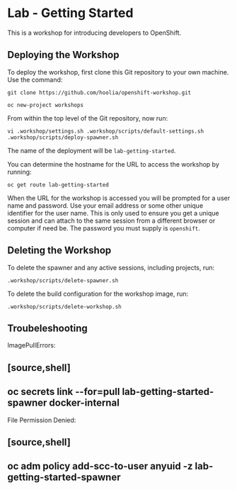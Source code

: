 Lab - Getting Started
=====================

This is a workshop for introducing developers to OpenShift.

Deploying the Workshop
----------------------

To deploy the workshop, first clone this Git repository to your own machine. Use the command:

```
git clone https://github.com/hoolia/openshift-workshop.git
```

```
oc new-project workshops
```

From within the top level of the Git repository, now run:

```
vi .workshop/settings.sh .workshop/scripts/default-settings.sh
.workshop/scripts/deploy-spawner.sh
```

The name of the deployment will be ``lab-getting-started``.

You can determine the hostname for the URL to access the workshop by running:

```
oc get route lab-getting-started
```

When the URL for the workshop is accessed you will be prompted for a user name and password. Use your email address or some other unique identifier for the user name. This is only used to ensure you get a unique session and can attach to the same session from a different browser or computer if need be. The password you must supply is ``openshift``.

Deleting the Workshop
---------------------

To delete the spawner and any active sessions, including projects, run:

```
.workshop/scripts/delete-spawner.sh
```

To delete the build configuration for the workshop image, run:

```
.workshop/scripts/delete-workshop.sh
```


Troubeleshooting
----------------

ImagePullErrors:

[source,shell]
----
oc secrets link --for=pull lab-getting-started-spawner docker-internal
----

File Permission Denied:

[source,shell]
----
oc adm policy add-scc-to-user anyuid -z lab-getting-started-spawner
----



